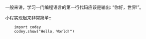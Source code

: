 一般来讲，学习一门编程语言的第一行代码应该是输出: “你好，世界!”。


小程实现起来非常简单::

```
    import codey
    codey.show("Hello, World!")
```